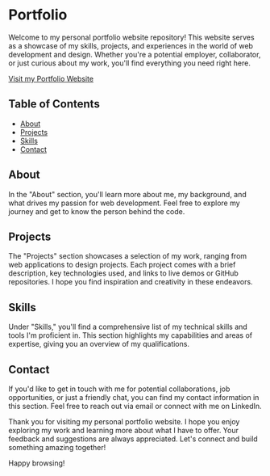 # Portfolio

Welcome to my personal portfolio website repository! This website serves as a showcase of my skills, projects, and experiences in the world of web development and design. Whether you're a potential employer, collaborator, or just curious about my work, you'll find everything you need right here.

[Visit my Portfolio Website](https://singhpratik1.github.io/Portfolio1/)

## Table of Contents

- [About](#about)
- [Projects](#projects)
- [Skills](#skills)
- [Contact](#contact)

## About

In the "About" section, you'll learn more about me, my background, and what drives my passion for web development. Feel free to explore my journey and get to know the person behind the code.

## Projects

The "Projects" section showcases a selection of my work, ranging from web applications to design projects. Each project comes with a brief description, key technologies used, and links to live demos or GitHub repositories. I hope you find inspiration and creativity in these endeavors.

## Skills

Under "Skills," you'll find a comprehensive list of my technical skills and tools I'm proficient in. This section highlights my capabilities and areas of expertise, giving you an overview of my qualifications.

## Contact

If you'd like to get in touch with me for potential collaborations, job opportunities, or just a friendly chat, you can find my contact information in this section. Feel free to reach out via email or connect with me on LinkedIn.

Thank you for visiting my personal portfolio website. I hope you enjoy exploring my work and learning more about what I have to offer. Your feedback and suggestions are always appreciated. Let's connect and build something amazing together!

Happy browsing!
